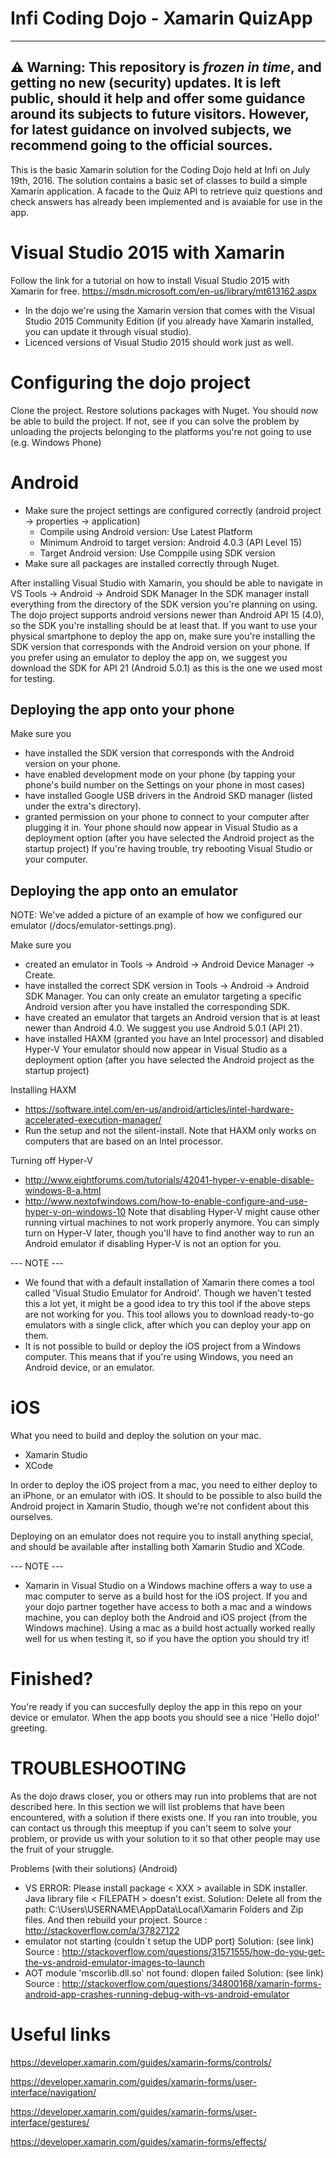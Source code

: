 Infi Coding Dojo - Xamarin QuizApp
==================================

----
**⚠ Warning:** This repository is _frozen in time_, and getting no new (security) updates. It is left public, should it help and offer some guidance around its subjects to future visitors. However, for latest guidance on involved subjects, we recommend going to the official sources.
----

This is the basic Xamarin solution for the Coding Dojo held at Infi on July 19th, 2016. The solution contains a basic set of classes to build a simple Xamarin application. A facade to the Quiz API to retrieve quiz questions and check answers has already been implemented and is avaiable for use in the app.


Visual Studio 2015 with Xamarin
=====================================
Follow the link for a tutorial on how to install Visual Studio 2015 with Xamarin for free.
https://msdn.microsoft.com/en-us/library/mt613162.aspx
 - In the dojo we're using the Xamarin version that comes with the Visual Studio 2015 Community Edition (if you already have Xamarin installed, you can update it through visual studio).
 - Licenced versions of Visual Studio 2015 should work just as well.

Configuring the dojo project
============================
Clone the project.
Restore solutions packages with Nuget.
You should now be able to build the project. If not, see if you can solve the problem by unloading the projects belonging to the platforms you're not going to use (e.g. Windows Phone)


Android
=======
 - Make sure the project settings are configured correctly (android project -> properties -> application)
    - Compile using Android version: Use Latest Platform
    - Minimum Android to target version: Android 4.0.3 (API Level 15)
    - Target Android version: Use Comppile using SDK version
 - Make sure all packages are installed correctly through Nuget.


After installing Visual Studio with Xamarin, you should be able to navigate in VS
    Tools -> Android -> Android SDK Manager
In the SDK manager install everything from the directory of the SDK version you're planning on using.
The dojo project supports android versions newer than Android API 15 (4.0), so the SDK you're installing should be at least that.
If you want to use your physical smartphone to deploy the app on, make sure you're installing the SDK version that corresponds with the Android version on  your phone.
If you prefer using an emulator to deploy the app on, we suggest you download the SDK for API 21 (Android 5.0.1) as  this is the one we used most for testing.

Deploying the app onto your phone
---------------------------------
Make sure you
   - have installed the SDK version that corresponds with the Android version on your phone.
   - have enabled development mode on your phone (by tapping your phone's build number on the Settings on your phone in most cases)
   - have installed Google USB drivers in the Android SKD manager (listed under the extra's directory).
   - granted permission on your phone to connect to your computer after plugging it in.
Your phone should now appear in Visual Studio as a deployment option (after you have selected the Android project as the startup project)
If you're having trouble, try rebooting Visual Studio or your computer.

Deploying the app onto an emulator
----------------------------------

NOTE: We've added a picture of an example of how we configured our emulator (/docs/emulator-settings.png).

Make sure you
   - created an emulator in Tools -> Android -> Android Device Manager -> Create.
   - have installed the correct SDK version in Tools -> Android -> Android SDK Manager. You can only create an emulator targeting a specific Android version after you have installed the corresponding SDK.
   - have created an emulator that targets an Android version that is at least newer than Android 4.0. We suggest you use Android 5.0.1 (API 21).
   - have installed HAXM (granted you have an Intel processor) and disabled Hyper-V
Your emulator should now appear in Visual Studio as a deployment option (after you have selected the Android project as the startup project)

Installing HAXM
 - https://software.intel.com/en-us/android/articles/intel-hardware-accelerated-execution-manager/
 - Run the setup and not the silent-install.
 Note that HAXM only works on computers that are based on an Intel processor.

Turning off Hyper-V
 - http://www.eightforums.com/tutorials/42041-hyper-v-enable-disable-windows-8-a.html
 - http://www.nextofwindows.com/how-to-enable-configure-and-use-hyper-v-on-windows-10
 Note that disabling Hyper-V might cause other running virtual machines to not work properly anymore.
 You can simply turn on Hyper-V later, though you'll have to find another way to run an Android emulator if disabling Hyper-V is not an option for you.

 --- NOTE ---
 - We found that with a default installation of Xamarin there comes a tool called 'Visual Studio Emulator for Android'.
 Though we haven't tested this a lot yet, it might be a good idea to try this tool if the above steps are not working for you.
 This tool allows you to download ready-to-go emulators with a single click, after which you can deploy your app on them.
 - It is not possible to build or deploy the iOS project from a Windows computer. This means that if you're using Windows, you need an Android device, or an emulator.

iOS
===
What you need to build and deploy the solution on your mac.
  - Xamarin Studio
  - XCode

In order to deploy the iOS project from a mac, you need to either deploy to an iPhone, or an emulator with iOS.
It should to be possible to also build the Android project in Xamarin Studio, though we're not confident about this ourselves.

Deploying on an emulator does not require you to install anything special, and should be available after installing both Xamarin Studio and XCode.

--- NOTE ---
- Xamarin in Visual Studio on a Windows machine offers a way to use a mac computer to serve as a build host for the iOS project. If you and your dojo partner together have access to both a mac and a windows machine, you can deploy both the Android and iOS project (from the Windows machine). Using a mac as a build host actually worked really well for us when testing it, so if you have the option you should try it!

Finished?
=========
You're ready if you can succesfully deploy the app in this repo on your device or emulator.
When the app boots you should see a nice 'Hello dojo!' greeting.

TROUBLESHOOTING
===============
As the dojo draws closer, you or others may run into problems that are not described here.
In this section we will list problems that have been encountered, with a solution if there exists one.
If you ran into trouble, you can contact us through this meeptup if you can't seem to solve your problem, 
or provide us with your solution to it so that other people may use the fruit of your struggle.

Problems (with their solutions) (Android)
 - VS ERROR: Please install package < XXX > available in SDK installer. Java library file < FILEPATH > doesn't exist.
   Solution: Delete all from the path: C:\Users\USERNAME\AppData\Local\Xamarin Folders and Zip files. And then rebuild your project.
   Source  : http://stackoverflow.com/a/37827122
 - emulator not starting (couldn`t setup the UDP port)
   Solution: (see link)
   Source  : http://stackoverflow.com/questions/31571555/how-do-you-get-the-vs-android-emulator-images-to-launch
 - AOT module 'mscorlib.dll.so' not found: dlopen failed
   Solution: (see link)
   Source  : http://stackoverflow.com/questions/34800168/xamarin-forms-android-app-crashes-running-debug-with-vs-android-emulator

Useful links
============

https://developer.xamarin.com/guides/xamarin-forms/controls/

https://developer.xamarin.com/guides/xamarin-forms/user-interface/navigation/

https://developer.xamarin.com/guides/xamarin-forms/user-interface/gestures/

https://developer.xamarin.com/guides/xamarin-forms/effects/
